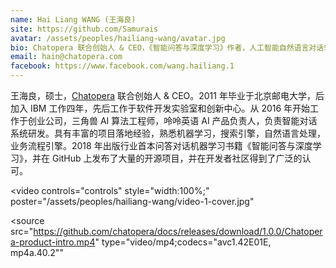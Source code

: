```yaml
---
name: Hai Liang WANG (王海良)
site: https://github.com/Samurais
avatar: /assets/peoples/hailiang-wang/avatar.jpg
bio: Chatopera 联合创始人 & CEO，《智能问答与深度学习》作者，人工智能自然语言对话领域资深专家
email: hain@chatopera.com
facebook: https://www.facebook.com/wang.hailiang.1
---
```


王海良，硕士，[Chatopera](https://www.chatopera.com/) 联合创始人 & CEO。2011 年毕业于北京邮电大学，后加入 IBM 工作四年，先后工作于软件开发实验室和创新中心。从 2016 年开始工作于创业公司，三角兽 AI 算法工程师，呤呤英语 AI 产品负责人，负责智能对话系统研发。具有丰富的项目落地经验，熟悉机器学习，搜索引擎，自然语言处理，业务流程引擎。2018 年出版行业首本问答对话机器学习书籍《智能问答与深度学习》，并在 GitHub 上发布了大量的开源项目，并在开发者社区得到了广泛的认可。

<video
controls="controls"
style="width:100%;"
poster="/assets/peoples/hailiang-wang/video-1-cover.jpg"
>

  <source
    src="https://github.com/chatopera/docs/releases/download/1.0.0/Chatopera-product-intro.mp4"
    type="video/mp4;codecs=&quot;avc1.42E01E, mp4a.40.2&quot;"
  >
</video>
